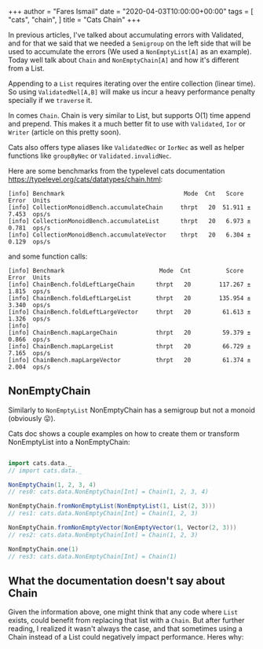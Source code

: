 +++
author = "Fares Ismail"
date = "2020-04-03T10:00:00+00:00"
tags = [
    "cats",
    "chain",
]
title = "Cats Chain"
+++

In previous articles, I've talked about accumulating errors with Validated, and for that we said that we needed a `Semigroup` on the left side that will be used to accumulate the errors (We used a `NonEmptyList[A]` as an example). Today well talk about `Chain` and `NonEmptyChain[A]` and how it's different from a List.

Appending to a `List` requires iterating over the entire collection (linear time). So using `ValidatedNel[A,B]` will make us incur a heavy performance penalty specially if we `traverse` it.

In comes `Chain`. Chain is very similar to List, but supports O(1) time append and prepend. This makes it a much better fit to use with `Validated`, `Ior` or `Writer` (article on this pretty soon).

Cats also offers type aliases like `ValidatedNec` or `IorNec` as well as helper functions like `groupByNec` or `Validated.invalidNec`.

Here are some benchmarks from the typelevel cats documentation <https://typelevel.org/cats/datatypes/chain.html>:

```text
[info] Benchmark                                  Mode  Cnt   Score   Error  Units
[info] CollectionMonoidBench.accumulateChain     thrpt   20  51.911 ± 7.453  ops/s
[info] CollectionMonoidBench.accumulateList      thrpt   20   6.973 ± 0.781  ops/s
[info] CollectionMonoidBench.accumulateVector    thrpt   20   6.304 ± 0.129  ops/s
```

and some function calls:

```text
[info] Benchmark                           Mode  Cnt          Score         Error  Units
[info] ChainBench.foldLeftLargeChain      thrpt   20        117.267 ±       1.815  ops/s
[info] ChainBench.foldLeftLargeList       thrpt   20        135.954 ±       3.340  ops/s
[info] ChainBench.foldLeftLargeVector     thrpt   20         61.613 ±       1.326  ops/s
[info]
[info] ChainBench.mapLargeChain           thrpt   20         59.379 ±       0.866  ops/s
[info] ChainBench.mapLargeList            thrpt   20         66.729 ±       7.165  ops/s
[info] ChainBench.mapLargeVector          thrpt   20         61.374 ±       2.004  ops/s
```

## NonEmptyChain

Similarly to ``NonEmptyList`` NonEmptyChain has a semigroup but not a monoid (obviously :stuck_out_tongue:).

Cats doc shows a couple examples on how to create them or transform NonEmptyList into a NonEmptyChain:

```scala

import cats.data._
// import cats.data._

NonEmptyChain(1, 2, 3, 4)
// res0: cats.data.NonEmptyChain[Int] = Chain(1, 2, 3, 4)

NonEmptyChain.fromNonEmptyList(NonEmptyList(1, List(2, 3)))
// res1: cats.data.NonEmptyChain[Int] = Chain(1, 2, 3)

NonEmptyChain.fromNonEmptyVector(NonEmptyVector(1, Vector(2, 3)))
// res2: cats.data.NonEmptyChain[Int] = Chain(1, 2, 3)

NonEmptyChain.one(1)
// res3: cats.data.NonEmptyChain[Int] = Chain(1)

```

## What the documentation doesn't say about Chain

Given the information above, one might think that any code where ``List`` exists, could benefit from replacing that list with a ``Chain``. But after further reading, I realized it wasn't always the case, and that sometimes using a Chain instead of a List could negatively impact performance. Heres why:
